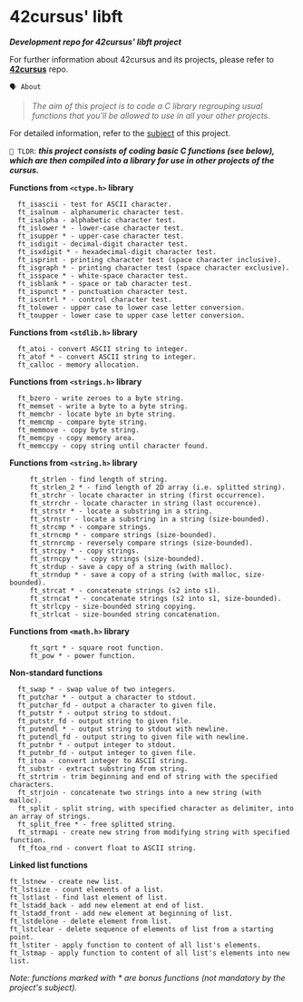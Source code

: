    # **42cursus' libft**

___Development repo for 42cursus' libft project___

For further information about 42cursus and its projects, 
please refer to **[42cursus](https://github.com/appinha/42cursus)** repo.


`🗣️ About`
> *The aim of this project is to code a C library regrouping usual functions that you'll be allowed to use in all your other projects.*

For detailed information, refer to the [subject](https://github.com/appinha/42cursus/tree/master/_PDFs) of this project.

`🚀 TLDR`: ***this project consists of coding basic C functions (see below), which are then compiled
into a library for use in other projects of the cursus.***

**Functions from `<ctype.h>` library**
   ```
     ft_isascii - test for ASCII character.
     ft_isalnum - alphanumeric character test.
     ft_isalpha - alphabetic character test.
     ft_islower * - lower-case character test.
     ft_isupper * - upper-case character test.
     ft_isdigit - decimal-digit character test.
     ft_isxdigit * - hexadecimal-digit character test.
     ft_isprint - printing character test (space character inclusive).
     ft_isgraph * - printing character test (space character exclusive).
     ft_isspace * - white-space character test.
     ft_isblank * - space or tab character test.
     ft_ispunct * - punctuation character test.
     ft_iscntrl * - control character test.
     ft_tolower - upper case to lower case letter conversion.
     ft_toupper - lower case to upper case letter conversion.
   ```
**Functions from `<stdlib.h>` library**
   ```
     ft_atoi - convert ASCII string to integer.
     ft_atof * - convert ASCII string to integer.
     ft_calloc - memory allocation.
   ```  
**Functions from `<strings.h>` library**
   ```
     ft_bzero - write zeroes to a byte string.
     ft_memset - write a byte to a byte string.
     ft_memchr - locate byte in byte string.
     ft_memcmp - compare byte string.
     ft_memmove - copy byte string.
     ft_memcpy - copy memory area.
     ft_memccpy - copy string until character found.
  ```
  
**Functions from `<string.h>` library**
```
     ft_strlen - find length of string.
     ft_strlen_2 * - find length of 2D array (i.e. splitted string).
     ft_strchr - locate character in string (first occurrence).
     ft_strrchr - locate character in string (last occurence).
     ft_strstr * - locate a substring in a string.
     ft_strnstr - locate a substring in a string (size-bounded).
     ft_strcmp * - compare strings.
     ft_strncmp * - compare strings (size-bounded).
     ft_strnrcmp - reversely compare strings (size-bounded).
     ft_strcpy * - copy strings.
     ft_strncpy * - copy strings (size-bounded).
     ft_strdup - save a copy of a string (with malloc).
     ft_strndup * - save a copy of a string (with malloc, size-bounded).
     ft_strcat * - concatenate strings (s2 into s1).
     ft_strncat * - concatenate strings (s2 into s1, size-bounded).
     ft_strlcpy - size-bounded string copying.
     ft_strlcat - size-bounded string concatenation.
  ```
**Functions from `<math.h>` library**
```
     ft_sqrt * - square root function.
     ft_pow * - power function.
```
**Non-standard functions**
```
  ft_swap * - swap value of two integers.
  ft_putchar * - output a character to stdout.
  ft_putchar_fd - output a character to given file.
  ft_putstr * - output string to stdout.
  ft_putstr_fd - output string to given file.
  ft_putendl * - output string to stdout with newline.
  ft_putendl_fd - output string to given file with newline.
  ft_putnbr * - output integer to stdout.
  ft_putnbr_fd - output integer to given file.
  ft_itoa - convert integer to ASCII string.
  ft_substr - extract substring from string.
  ft_strtrim - trim beginning and end of string with the specified characters.
  ft_strjoin - concatenate two strings into a new string (with malloc).
  ft_split - split string, with specified character as delimiter, into an array of strings.
  ft_split_free * - free splitted string.
  ft_strmapi - create new string from modifying string with specified function.
  ft_ftoa_rnd - convert float to ASCII string.
```
  
**Linked list functions**
  ```
  ft_lstnew - create new list.
  ft_lstsize - count elements of a list.
  ft_lstlast - find last element of list.
  ft_lstadd_back - add new element at end of list.
  ft_lstadd_front - add new element at beginning of list.
  ft_lstdelone - delete element from list.
  ft_lstclear - delete sequence of elements of list from a starting point.
  ft_lstiter - apply function to content of all list's elements.
  ft_lstmap - apply function to content of all list's elements into new list.
  ```
*Note: functions marked with * are bonus functions (not mandatory by the project's subject).*
